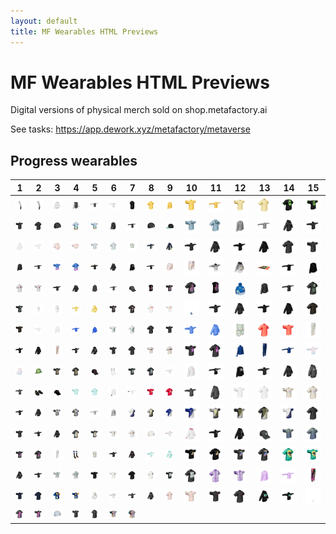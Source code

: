 ```yaml
---
layout: default
title: MF Wearables HTML Previews
---
```


# MF Wearables HTML Previews

Digital versions of physical merch sold on shop.metafactory.ai



See tasks: https://app.dework.xyz/metafactory/metaverse



 ## Progress wearables


| 1 | 2 | 3 | 4 | 5 | 6 | 7 | 8 | 9 | 10 | 11 | 12 | 13 | 14 | 15 |
| --- | --- | --- | --- | --- | --- | --- | --- | --- | --- | --- | --- | --- | --- | --- |
| [![Toca-bag](15/Toca-bag.png)](15/15.html) | [![Toca-bag2](15/Toca-bag2.png)](15/15.html) | [![genesis_light_apose](125/genesis_light_apose.png)](125/125.html) | [![genesis_dark_apose](125/genesis_dark_apose.png)](125/125.html) | [![genesis_dark_tpose](125/genesis_dark_tpose.png)](125/125.html) | [![genesis_light_tpose](125/genesis_light_tpose.png)](125/125.html) | [![53_vest](53/53_vest.png)](53/53.html) | [![148_tshirt_a](148/148_tshirt_a.png)](148/148.html) | [![148_longsleeve_a](148/148_longsleeve_a.png)](148/148.html) | [![148_tshirt_t](148/148_tshirt_t.png)](148/148.html) | [![148_longsleeve_t](148/148_longsleeve_t.png)](148/148.html) | [![93_tshirt_t](93/93_tshirt_t.png)](93/93.html) | [![93_tshirt_a](93/93_tshirt_a.png)](93/93.html) | [![38_tshirt_a](38/38_tshirt_a.png)](38/38.html) | [![38_tshirt_t](38/38_tshirt_t.png)](38/38.html) |
| [![67_tshirt_t](67/67_tshirt_t.png)](67/67.html) | [![67_tshirt_a](67/67_tshirt_a.png)](67/67.html) | [![23_bdao_beanie](23/23_bdao_beanie.png)](23/23.html) | [![37_tshirt_a](37/37_tshirt_a.png)](37/37.html) | [![37_tshirt_t](37/37_tshirt_t.png)](37/37.html) | [![92_longsleeve_a](92/92_longsleeve_a.png)](92/92.html) | [![92_longsleeve_t](92/92_longsleeve_t.png)](92/92.html) | [![19_black_beanie](19/19_black_beanie.png)](19/19.html) | [![74_hat](74/74_hat.png)](74/74.html) | [![39_tshirt_t](39/39_tshirt_t.png)](39/39.html) | [![39_tshirt_a](39/39_tshirt_a.png)](39/39.html) | [![94_longsleeve_a](94/94_longsleeve_a.png)](94/94.html) | [![94_longsleeve_t](94/94_longsleeve_t.png)](94/94.html) | [![105_hoodie_a](105/105_hoodie_a.png)](105/105.html) | [![105_hoodie_t](105/105_hoodie_t.png)](105/105.html) |
| [![24_hoodie_a](24/24_hoodie_a.png)](24/24.html) | [![24_hoodie_t](24/24_hoodie_t.png)](24/24.html) | [![65_mini-tshirt_a](65/65_mini-tshirt_a.png)](65/65.html) | [![65_mini-tshirt_t](65/65_mini-tshirt_t.png)](65/65.html) | [![89_tshirt_t](89/89_tshirt_t.png)](89/89.html) | [![89_tshirt_a](89/89_tshirt_a.png)](89/89.html) | [![3_tanktop](3/3_tanktop.png)](3/3.html) | [![80_hoodie_t](80/80_hoodie_t.png)](80/80.html) | [![80_hoodie_a](80/80_hoodie_a.png)](80/80.html) | [![119_hoodie_t](119/119_hoodie_t.png)](119/119.html) | [![119_hoodie_a](119/119_hoodie_a.png)](119/119.html) | [![164_hoodie_t](164/164_hoodie_t.png)](164/164.html) | [![164_hoodie_a](164/164_hoodie_a.png)](164/164.html) | [![34_tshirt_a](34/34_tshirt_a.png)](34/34.html) | [![34_tshirt_t](34/34_tshirt_t.png)](34/34.html) |
| [![155_longsleeve_a](155/155_longsleeve_a.png)](155/155.html) | [![155_longsleeve_t](155/155_longsleeve_t.png)](155/155.html) | [![54_tshirt_t](54/54_tshirt_t.png)](54/54.html) | [![54_tshirt_a](54/54_tshirt_a.png)](54/54.html) | [![96_hoodie_t](96/96_hoodie_t.png)](96/96.html) | [![96_hoodie_a](96/96_hoodie_a.png)](96/96.html) | [![13_longsleeve_a](13/13_longsleeve_a.png)](13/13.html) | [![13_longsleeve_t](13/13_longsleeve_t.png)](13/13.html) | [![66_shorts](66/66_shorts.png)](66/66.html) | [![71_shorts](71/71_shorts.png)](71/71.html) | [![97_hoodie_t](97/97_hoodie_t.png)](97/97.html) | [![97_hoodie_a](97/97_hoodie_a.png)](97/97.html) | [![103_tapestry](103/103_tapestry.png)](103/103.html) | [![109_longsleeve_t](109/109_longsleeve_t.png)](109/109.html) | [![109_longsleeve_a](109/109_longsleeve_a.png)](109/109.html) |
| [![98_tshirt_a](98/98_tshirt_a.png)](98/98.html) | [![98_tshirt_t](98/98_tshirt_t.png)](98/98.html) | [![32_hoodie_t](32/32_hoodie_t.png)](32/32.html) | [![32_hoodie_a](32/32_hoodie_a.png)](32/32.html) | [![116_longsleeve_a](116/116_longsleeve_a.png)](116/116.html) | [![116_longsleeve_t](116/116_longsleeve_t.png)](116/116.html) | [![107_hat](107/107_hat.png)](107/107.html) | [![124_tanktop_t](124/124_tanktop_t.png)](124/124.html) | [![124_tshirt_t](124/124_tshirt_t.png)](124/124.html) | [![124_tshirt_a](124/124_tshirt_a.png)](124/124.html) | [![124_tanktop_a](124/124_tanktop_a.png)](124/124.html) | [![Gitcoin-Beanie](22/Gitcoin-Beanie.png)](22/22.html) | [![29_longsleeve_a](29/29_longsleeve_a.png)](29/29.html) | [![29_longsleeve_t](29/29_longsleeve_t.png)](29/29.html) | [![159_tshirt_a](159/159_tshirt_a.png)](159/159.html) |
| [![159_tshirt_t](159/159_tshirt_t.png)](159/159.html) | [![108_hoodie_t](108/108_hoodie_t.png)](108/108.html) | [![108_hoodie_a](108/108_hoodie_a.png)](108/108.html) | [![91_hoodie_t](91/91_hoodie_t.png)](91/91.html) | [![91_hoodie_a](91/91_hoodie_a.png)](91/91.html) | [![40_tshirt_t](40/40_tshirt_t.png)](40/40.html) | [![40_tshirt_a](40/40_tshirt_a.png)](40/40.html) | [![110_tshirt_a](110/110_tshirt_a.png)](110/110.html) | [![110_tshirt_t](110/110_tshirt_t.png)](110/110.html) | [![socks](45/socks.png)](45/45.html) | [![99_hoodie_t](99/99_hoodie_t.png)](99/99.html) | [![99_hoodie_a](99/99_hoodie_a.png)](99/99.html) | [![154_hoodie_t](154/154_hoodie_t.png)](154/154.html) | [![154_hoodie_a](154/154_hoodie_a.png)](154/154.html) | [![132_tshirt_a](132/132_tshirt_a.png)](132/132.html) |
| [![132_tshirt_t](132/132_tshirt_t.png)](132/132.html) | [![62_longsleeve_t](62/62_longsleeve_t.png)](62/62.html) | [![62_longsleeve_a](62/62_longsleeve_a.png)](62/62.html) | [![metagear_tpose](75/metagear_tpose.png)](75/75.html) | [![metagear_apose](75/metagear_apose.png)](75/75.html) | [![153_tshirt_t](153/153_tshirt_t.png)](153/153.html) | [![153_tshirt_a](153/153_tshirt_a.png)](153/153.html) | [![49_tshirt_a](49/49_tshirt_a.png)](49/49.html) | [![49_tshirt_t](49/49_tshirt_t.png)](49/49.html) | [![33_hoodie_t](33/33_hoodie_t.png)](33/33.html) | [![33_hoodie_a](33/33_hoodie_a.png)](33/33.html) | [![2_shorts](2/2_shorts.png)](2/2.html) | [![120_tshirt_a](120/120_tshirt_a.png)](120/120.html) | [![120_tshirt_t](120/120_tshirt_t.png)](120/120.html) | [![129_pants](129/129_pants.png)](129/129.html) |
| [![114_hoodie_t](114/114_hoodie_t.png)](114/114.html) | [![114_hoodie_a](114/114_hoodie_a.png)](114/114.html) | [![127_pants](127/127_pants.png)](127/127.html) | [![59_hoodie_t](59/59_hoodie_t.png)](59/59.html) | [![59_hoodie_a](59/59_hoodie_a.png)](59/59.html) | [![26_tshirt_t](26/26_tshirt_t.png)](26/26.html) | [![26_tshirt_a](26/26_tshirt_a.png)](26/26.html) | [![88_tshirt_t](88/88_tshirt_t.png)](88/88.html) | [![88_tshirt_a](88/88_tshirt_a.png)](88/88.html) | [![121_tshirt_t](121/121_tshirt_t.png)](121/121.html) | [![121_tshirt_a](121/121_tshirt_a.png)](121/121.html) | [![14_longsleeve_a](14/14_longsleeve_a.png)](14/14.html) | [![14_pants](14/14_pants.png)](14/14.html) | [![14_longsleeve_t](14/14_longsleeve_t.png)](14/14.html) | [![106_hoodie_t](106/106_hoodie_t.png)](106/106.html) |
| [![106_hoodie_a](106/106_hoodie_a.png)](106/106.html) | [![7_hat](7/7_hat.png)](7/7.html) | [![101_tshirt_t](101/101_tshirt_t.png)](101/101.html) | [![101_tshirt_a](101/101_tshirt_a.png)](101/101.html) | [![161_hat](161/161_hat.png)](161/161.html) | [![11_socks](11/11_socks.png)](11/11.html) | [![69_tshirt_t](69/69_tshirt_t.png)](69/69.html) | [![69_tshirt_a](69/69_tshirt_a.png)](69/69.html) | [![58_longsleeve_t](58/58_longsleeve_t.png)](58/58.html) | [![58_longsleeve_a](58/58_longsleeve_a.png)](58/58.html) | [![12_longsleeve_t](12/12_longsleeve_t.png)](12/12.html) | [![12_longsleeve_a](12/12_longsleeve_a.png)](12/12.html) | [![136_hoodie_t](136/136_hoodie_t.png)](136/136.html) | [![136_hoodie_a](136/136_hoodie_a.png)](136/136.html) | [![28_hoodie_a](28/28_hoodie_a.png)](28/28.html) |
| [![28_hoodie_t](28/28_hoodie_t.png)](28/28.html) | [![47_shoes](47/47_shoes.png)](47/47.html) | [![57_hat](57/57_hat.png)](57/57.html) | [![76_tshirt_t](76/76_tshirt_t.png)](76/76.html) | [![76_tshirt_a](76/76_tshirt_a.png)](76/76.html) | [![117_longsleeve_a](117/117_longsleeve_a.png)](117/117.html) | [![117_longsleeve_t](117/117_longsleeve_t.png)](117/117.html) | [![130_tshirt_t](130/130_tshirt_t.png)](130/130.html) | [![130_tshirt_a](130/130_tshirt_a.png)](130/130.html) | [![50_hoodie_t](50/50_hoodie_t.png)](50/50.html) | [![50_hoodie_a](50/50_hoodie_a.png)](50/50.html) | [![72_tshirt_t](72/72_tshirt_t.png)](72/72.html) | [![72_tshirt_a](72/72_tshirt_a.png)](72/72.html) | [![95_tshirt_t](95/95_tshirt_t.png)](95/95.html) | [![95_tshirt_a](95/95_tshirt_a.png)](95/95.html) |
| [![77_hoodie_t](77/77_hoodie_t.png)](77/77.html) | [![77_hoodie_a](77/77_hoodie_a.png)](77/77.html) | [![48_tshirt_t](48/48_tshirt_t.png)](48/48.html) | [![48_tshirt_a](48/48_tshirt_a.png)](48/48.html) | [![25_longsleeve_t](25/25_longsleeve_t.png)](25/25.html) | [![25_longsleeve_a](25/25_longsleeve_a.png)](25/25.html) | [![145_eth1_a](145/145_eth1_a.png)](145/145.html) | [![145_btc1_a](145/145_btc1_a.png)](145/145.html) | [![145_eth2_a](145/145_eth2_a.png)](145/145.html) | [![145_eth2_t](145/145_eth2_t.png)](145/145.html) | [![145_btc1_t](145/145_btc1_t.png)](145/145.html) | [![145_btc2_t](145/145_btc2_t.png)](145/145.html) | [![145_btc2_a](145/145_btc2_a.png)](145/145.html) | [![145_eth1_t](145/145_eth1_t.png)](145/145.html) | [![113_tshirt_a](113/113_tshirt_a.png)](113/113.html) |
| [![113_tshirt_t](113/113_tshirt_t.png)](113/113.html) | [![51_hoodie_t](51/51_hoodie_t.png)](51/51.html) | [![51_hoodie_a](51/51_hoodie_a.png)](51/51.html) | [![139_tshirt_a](139/139_tshirt_a.png)](139/139.html) | [![139_tshirt_t](139/139_tshirt_t.png)](139/139.html) | [![111_tshirt_t](111/111_tshirt_t.png)](111/111.html) | [![111_tshirt_a](111/111_tshirt_a.png)](111/111.html) | [![17_cream_beanie](17/17_cream_beanie.png)](17/17.html) | [![60_hoodie_t](60/60_hoodie_t.png)](60/60.html) | [![60_hoodie_a](60/60_hoodie_a.png)](60/60.html) | [![140_hoodie_t](140/140_hoodie_t.png)](140/140.html) | [![140_hoodie_a](140/140_hoodie_a.png)](140/140.html) | [![149_hat](149/149_hat.png)](149/149.html) | [![138_tshirt_t](138/138_tshirt_t.png)](138/138.html) | [![138_tshirt_a](138/138_tshirt_a.png)](138/138.html) |
| [![123_tshirt_t](123/123_tshirt_t.png)](123/123.html) | [![123_tshirt_a](123/123_tshirt_a.png)](123/123.html) | [![104_pants](104/104_pants.png)](104/104.html) | [![10_socks](10/10_socks.png)](10/10.html) | [![4_tanktop](4/4_tanktop.png)](4/4.html) | [![56_hoodie_t](56/56_hoodie_t.png)](56/56.html) | [![56_hoodie_a](56/56_hoodie_a.png)](56/56.html) | [![100_hoodie_t](100/100_hoodie_t.png)](100/100.html) | [![100_hoodie_a](100/100_hoodie_a.png)](100/100.html) | [![131_tshirt_t](131/131_tshirt_t.png)](131/131.html) | [![131_tshirt_a](131/131_tshirt_a.png)](131/131.html) | [![102_tshirt_t](102/102_tshirt_t.png)](102/102.html) | [![102_tshirt_a](102/102_tshirt_a.png)](102/102.html) | [![63_tshirt_a](63/63_tshirt_a.png)](63/63.html) | [![63_tshirt_t](63/63_tshirt_t.png)](63/63.html) |
| [![36_hoodie_a](36/36_hoodie_a.png)](36/36.html) | [![36_hoodie_t](36/36_hoodie_t.png)](36/36.html) | [![156_tshirt_t](156/156_tshirt_t.png)](156/156.html) | [![156_tshirt_a](156/156_tshirt_a.png)](156/156.html) | [![141_tshirt_t](141/141_tshirt_t.png)](141/141.html) | [![141_tshirt2_t](141/141_tshirt2_t.png)](141/141.html) | [![141_tshirt_a](141/141_tshirt_a.png)](141/141.html) | [![141_tshirt2_a](141/141_tshirt2_a.png)](141/141.html) | [![79_tshirt_t](79/79_tshirt_t.png)](79/79.html) | [![79_tshirt_a](79/79_tshirt_a.png)](79/79.html) | [![16_tshirt_a](16/16_tshirt_a.png)](16/16.html) | [![16_tshirt_t](16/16_tshirt_t.png)](16/16.html) | [![146_longsleeve_a](146/146_longsleeve_a.png)](146/146.html) | [![146_longsleeve_t](146/146_longsleeve_t.png)](146/146.html) | [![122_pants](122/122_pants.png)](122/122.html) |
| [![55_tshirt_t](55/55_tshirt_t.png)](55/55.html) | [![55_tshirt_a](55/55_tshirt_a.png)](55/55.html) | [![112_tshirt_a](112/112_tshirt_a.png)](112/112.html) | [![112_tshirt_t](112/112_tshirt_t.png)](112/112.html) | [![90_hoodie_a](90/90_hoodie_a.png)](90/90.html) | [![90_hoodie_t](90/90_hoodie_t.png)](90/90.html) | [![147_hoodie_t](147/147_hoodie_t.png)](147/147.html) | [![147_hoodie_a](147/147_hoodie_a.png)](147/147.html) | [![78_tshirt_a](78/78_tshirt_a.png)](78/78.html) | [![78_tshirt_t](78/78_tshirt_t.png)](78/78.html) | [![152_tshirt_t](152/152_tshirt_t.png)](152/152.html) | [![152_tshirt_a](152/152_tshirt_a.png)](152/152.html) | [![64_hoodie_a](64/64_hoodie_a.png)](64/64.html) | [![64_hoodie_t](64/64_hoodie_t.png)](64/64.html) | [![73_socks](73/73_socks.png)](73/73.html) |
| [![144_tshirt_a](144/144_tshirt_a.png)](144/144.html) | [![144_tshirt_t](144/144_tshirt_t.png)](144/144.html) | [![18_blue_beanie](18/18_blue_beanie.png)](18/18.html) | [![70_tshirt_t](70/70_tshirt_t.png)](70/70.html) | [![70_tshirt_a](70/70_tshirt_a.png)](70/70.html) | [![27_hawaiian_t](27/27_hawaiian_t.png)](27/27.html) | [![27_hawaiian_a](27/27_hawaiian_a.png)](27/27.html) |
